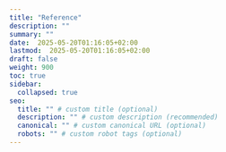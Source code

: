 ```yaml
---
title: "Reference"
description: ""
summary: ""
date:  2025-05-20T01:16:05+02:00
lastmod:  2025-05-20T01:16:05+02:00
draft: false
weight: 900
toc: true
sidebar:
  collapsed: true
seo:
  title: "" # custom title (optional)
  description: "" # custom description (recommended)
  canonical: "" # custom canonical URL (optional)
  robots: "" # custom robot tags (optional)
---
```

